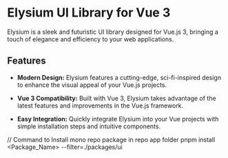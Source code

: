# Elysium UI Library for Vue 3

Elysium is a sleek and futuristic UI library designed for Vue.js 3, bringing a touch of elegance and efficiency to your web applications.

## Features

- **Modern Design:** Elysium features a cutting-edge, sci-fi-inspired design to enhance the visual appeal of your Vue.js projects.

- **Vue 3 Compatibility:** Built with Vue 3, Elysium takes advantage of the latest features and improvements in the Vue.js framework.

- **Easy Integration:** Quickly integrate Elysium into your Vue projects with simple installation steps and intuitive components.

// Command to Install mono repo package in repo app folder
pnpm install <Package_Name> --filter=./packages/ui

